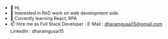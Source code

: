 - 👋 Hi, 
- 👀 Interested in RnD work on web development side.
- 🌱 Currently learning React, RPA
- 📫 Hire me as Full Stack Developer :
    E-Mail : dharamgusai15@gmail.com
    <br>LinkedIn : dharamgusai15

<!---
- 💞️ I’m looking to collaborate on ...
dmGusai15/dmGusai15 is a ✨ special ✨ repository because its `README.md` (this file) appears on your GitHub profile.
You can click the Preview link to take a look at your changes.
--->
